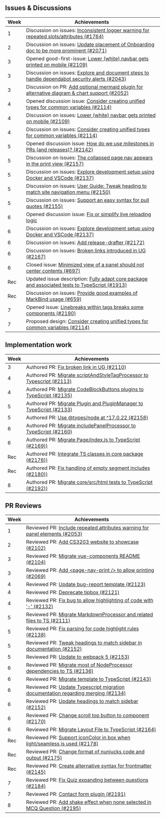 ## Issues & Discussions

| Week | Achievements |
|------|--------------|
| 1    | Discussion on issues: [Inconsistent logger warning for repeated slots/attributes (#1764)](https://github.com/MarkBind/markbind/issues/1764) |
| 2    | Discussion on issues: [Update placement of Onboarding doc to be more prominent (#2071)](https://github.com/MarkBind/markbind/issues/2071) |
| 3    | Opened good-first-issue: [Lower (white) navbar gets printed on mobile (#2109)](https://github.com/MarkBind/markbind/pull/2109) |
| 3    | Discussion on issues: [Explore and document steps to handle dependabot security alerts (#2043)](https://github.com/MarkBind/markbind/issues/2043) |
| 3    | Discussion on PR: [Add optional mermaid plugin for alternative diagram & chart support (#2052)](https://github.com/MarkBind/markbind/pull/2052) |
| 4    | Opened discussion issue: [Consider creating unified types for common variables (#2114)](https://github.com/MarkBind/markbind/issues/2114) |
| 4    | Discussion on issues: [Lower (white) navbar gets printed on mobile (#2109)](https://github.com/MarkBind/markbind/pull/2109) |
| 4    | Discussion on issues: [Consider creating unified types for common variables (#2114)](https://github.com/MarkBind/markbind/issues/2114) |
| 5    | Opened discussion issue: [How do we use milestones in PRs (and releases)? (#2142)](https://github.com/MarkBind/markbind/issues/2142) |
| 5    | Discussion on issues: [The collapsed page nav appears in the print view (#2157)](https://github.com/MarkBind/markbind/issues/2157) |
| 5    | Discussion on issues: [Explore development setup using Docker and VSCode (#2137)](https://github.com/MarkBind/markbind/issues/2137) |
| 5    | Discussion on issues: [User Guide: Tweak heading to match site navigation menu (#2150)](https://github.com/MarkBind/markbind/issues/2150) |
| 5    | Discussion on issues: [Support an easy syntax for pull quotes (#2155)](https://github.com/MarkBind/markbind/issues/2137) |
| 6    | Opened discussion issue: [Fix or simplify live reloading logic](https://github.com/MarkBind/markbind/issues/2171) |
| 6    | Discussion on issues: [Explore development setup using Docker and VSCode (#2137)](https://github.com/MarkBind/markbind/issues/2137) |
| 6    | Discussion on issues: [Add release-drafter (#2172)](https://github.com/MarkBind/markbind/issues/2172) |
| 6    | Discussion on issues: [Broken links introduced in UG (#2167)](https://github.com/MarkBind/markbind/issues/2167) |
| 6    | Closed issue: [Minimized view of a panel should not center contents (#697)](https://github.com/MarkBind/markbind/issues/697) |
| Rec  | Updated issue description: [Fully adapt core package and associated tests to TypeScript (#1913)](https://github.com/MarkBind/markbind/issues/1913) |
| Rec  | Discussion on issues: [Provide good examples of MarkBind usage (#659)](https://github.com/MarkBind/markbind/issues/659) |
| 7    | Opened issue: [Linebreaks within tags breaks some components (#2190)](https://github.com/MarkBind/markbind/issues/2190) |
| 7    | Proposed design: [Consider creating unified types for common variables (#2114)](https://github.com/MarkBind/markbind/issues/2114f) |

## Implementation work

| Week | Achievements |
|------|--------------|
| 3    | Authored PR: [Fix broken link in UG (#2110)](https://github.com/MarkBind/markbind/pull/2110) |
| 4    | Authored PR: [Migrate scriptAndStyleTagProcessor to Typescript (#2113)](https://github.com/MarkBind/markbind/pull/2113) |
| 4    | Authored PR: [Migrate CodeBlockButtons plugins to TypeScript (#2135)](https://github.com/MarkBind/markbind/pull/2135) |
| 5    | Authored PR: [Migrate Plugin and PluginManager to TypeScript (#2133)](https://github.com/MarkBind/markbind/pull/2133) |
| 5    | Authored PR: [Use @types/node at ^17.0.22 (#2158)](https://github.com/MarkBind/markbind/pull/2158) |
| 6    | Authored PR: [Migrate includePanelProcessor to TypeScript (#2160)](https://github.com/MarkBind/markbind/pull/2160) |
| 6    | Authored PR: [Migrate Page/index.js to TypeScript (#2169))](https://github.com/MarkBind/markbind/pull/2169) |
| Rec  | Authored PR: [Integrate TS classes in core package (#2176))](https://github.com/MarkBind/markbind/pull/2176) |
| Rec  | Authored PR: [Fix handling of empty segment includes (#2180))](https://github.com/MarkBind/markbind/pull/2180) |
| 8    | Authored PR: [Migrate core/src/html tests to TypeScript (#2192))](https://github.com/MarkBind/markbind/pull/2192) |

## PR Reviews

| Week | Achievements |
|------|--------------|
| 1    | Reviewed PR: [Include repeated attributes warning for panel elements (#2053)](https://github.com/MarkBind/markbind/pull/2053) |
| 2    | Reviewed PR: [Add CS3203 website to showcase (#2102)](https://github.com/MarkBind/markbind/pull/2102) |
| 3    | Reviewed PR: [Migrate vue-components README (#2104)](https://github.com/MarkBind/markbind/pull/2104) |
| 3    | Reviewed PR: [Add \<page-nav-print /> to allow printing (#2069)](https://github.com/MarkBind/markbind/pull/2069) |
| 4    | Reviewed PR: [Update bug-report template (#2123)](https://github.com/MarkBind/markbind/pull/2123) |
| 4    | Reviewed PR: [Deprecate tipbox (#2121)](https://github.com/MarkBind/markbind/pull/2121) |
| 4    | Reviewed PR: [Fix bug to allow highlighting of code with '-' (#2132)](https://github.com/MarkBind/markbind/pull/2132) |
| 5    | Reviewed PR: [Migrate MarkdownProcessor and related files to TS (#2111)](https://github.com/MarkBind/markbind/pull/2111) |
| 5    | Reviewed PR: [Fix parsing for code highlight rules (#2138)](https://github.com/MarkBind/markbind/pull/2138) |
| 5    | Reviewed PR: [Tweak headings to match sidebar in documentation (#2152)](https://github.com/MarkBind/markbind/pull/2152) |
| 5    | Reviewed PR: [Update to webpack 5 (#2153)](https://github.com/MarkBind/markbind/pull/2152) |
| 6    | Reviewed PR: [Migrate most of NodeProcessor dependencies to TS (#2136)](https://github.com/MarkBind/markbind/pull/2136) |
| 6    | Reviewed PR: [Migrate template to TypeScript (#2143)](https://github.com/MarkBind/markbind/pull/2143) |
| 6    | Reviewed PR: [Update Typescript migration documentation regarding merging (#2134)](https://github.com/MarkBind/markbind/pull/2134) |
| 6    | Reviewed PR: [Update headings to match sidebar (#2152)](https://github.com/MarkBind/markbind/pull/2152) |
| 6    | Reviewed PR: [Change scroll top button to component (#2170)](https://github.com/MarkBind/markbind/pull/2170) |
| 6    | Reviewed PR: [Migrate Layout File to TypeScript (#2164)](https://github.com/MarkBind/markbind/pull/2164) |
| Rec  | Reviewed PR: [Support iconColor in box when light/seamless is used (#2178)](https://github.com/MarkBind/markbind/pull/2178) |
| Rec  | Reviewed PR: [Change format of nunjucks code and output (#2175)](https://github.com/MarkBind/markbind/pull/2175) |
| Rec  | Reviewed PR: [Create alternative syntax for frontmatter (#2145)](https://github.com/MarkBind/markbind/pull/2145) |
| 7    | Reviewed PR: [Fix Quiz expanding between questions (#2184)](https://github.com/MarkBind/markbind/pull/2184) |
| 7    | Reviewed PR: [Contact form plugin (#2191)](https://github.com/MarkBind/markbind/pull/2191) |
| 8    | Reviewed PR: [Add shake effect when none selected in MCQ Question (#2195)](https://github.com/MarkBind/markbind/pull/2195) |

